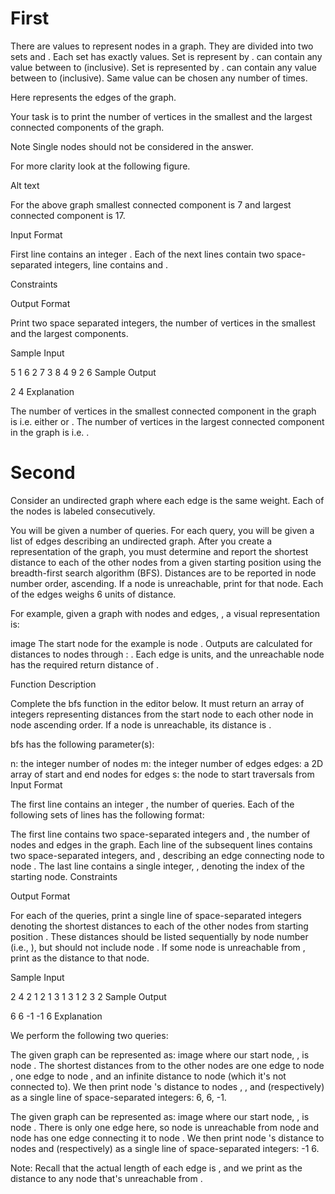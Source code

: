 # First

There are  values to represent nodes in a graph. They are divided into two sets  and . Each set has exactly  values. Set  is represent by .  can contain any value between  to (inclusive). Set  is represented by .  can contain any value between  to (inclusive). Same value can be chosen any number of times.

Here  represents the edges of the graph.

Your task is to print the number of vertices in the smallest and the largest connected components of the graph.

Note Single nodes should not be considered in the answer.

For more clarity look at the following figure.

Alt text

For the above graph smallest connected component is 7 and largest connected component is 17.

Input Format

First line contains an integer .
Each of the next  lines contain two space-separated integers,  line contains  and .

Constraints

Output Format

Print two space separated integers, the number of vertices in the smallest and the largest components.

Sample Input

5
1 6
2 7
3 8
4 9
2 6
Sample Output

2 4
Explanation

The number of vertices in the smallest connected component in the graph is  i.e. either  or .
The number of vertices in the largest connected component in the graph is  i.e. .

# Second

Consider an undirected graph where each edge is the same weight. Each of the nodes is labeled consecutively.

You will be given a number of queries. For each query, you will be given a list of edges describing an undirected graph. After you create a representation of the graph, you must determine and report the shortest distance to each of the other nodes from a given starting position using the breadth-first search algorithm (BFS). Distances are to be reported in node number order, ascending. If a node is unreachable, print  for that node. Each of the edges weighs 6 units of distance.

For example, given a graph with  nodes and  edges, , a visual representation is:

image
The start node for the example is node . Outputs are calculated for distances to nodes  through : . Each edge is  units, and the unreachable node  has the required return distance of .

Function Description

Complete the bfs function in the editor below. It must return an array of integers representing distances from the start node to each other node in node ascending order. If a node is unreachable, its distance is .

bfs has the following parameter(s):

n: the integer number of nodes
m: the integer number of edges
edges: a 2D array of start and end nodes for edges
s: the node to start traversals from
Input Format

The first line contains an integer , the number of queries. Each of the following  sets of lines has the following format:

The first line contains two space-separated integers  and , the number of nodes and edges in the graph.
Each line  of the  subsequent lines contains two space-separated integers,  and , describing an edge connecting node  to node .
The last line contains a single integer, , denoting the index of the starting node.
Constraints

Output Format

For each of the  queries, print a single line of  space-separated integers denoting the shortest distances to each of the  other nodes from starting position . These distances should be listed sequentially by node number (i.e., ), but should not include node . If some node is unreachable from , print  as the distance to that node.

Sample Input

2
4 2
1 2
1 3
1
3 1
2 3
2
Sample Output

6 6 -1
-1 6
Explanation

We perform the following two queries:

The given graph can be represented as:
image
where our start node, , is node . The shortest distances from  to the other nodes are one edge to node , one edge to node , and an infinite distance to node  (which it's not connected to). We then print node 's distance to nodes , , and  (respectively) as a single line of space-separated integers: 6, 6, -1.

The given graph can be represented as:
image
where our start node, , is node . There is only one edge here, so node  is unreachable from node  and node  has one edge connecting it to node . We then print node 's distance to nodes  and (respectively) as a single line of space-separated integers: -1 6.

Note: Recall that the actual length of each edge is , and we print  as the distance to any node that's unreachable from .
